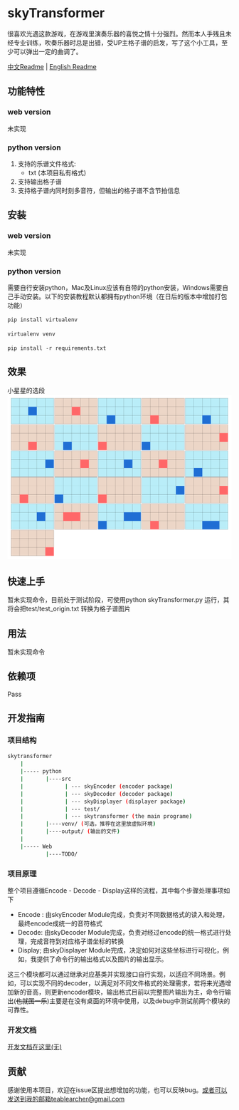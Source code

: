 # skyTransformer
很喜欢光遇这款游戏，在游戏里演奏乐器的喜悦之情十分强烈。然而本人手残且未经专业训练，吹奏乐器时总是出错，受UP主格子谱的启发，写了这个小工具，至少可以弹出一定的曲调了。

[中文Readme](#) | [English Readme](#)

## 功能特性

### web version
未实现

### python version
1. 支持的乐谱文件格式:
   * txt (本项目私有格式)
2. 支持输出格子谱
3. 支持格子谱内同时刻多音符，但输出的格子谱不含节拍信息


## 安装

### web version
未实现

### python version
需要自行安装python，Mac及Linux应该有自带的python安装，Windows需要自己手动安装。以下的安装教程默认都拥有python环境（在日后的版本中增加打包功能）
```
pip install virtualenv

virtualenv venv

pip install -r requirements.txt
```

## 效果
小星星的选段
![twinkle twinkle little star](https://github.com/Heersin/skyTransformer/blob/master/python/src/output/music.png)


## 快速上手
暂未实现命令，目前处于测试阶段，可使用python skyTransformer.py 运行，其将会把test/test_origin.txt 转换为格子谱图片

## 用法
暂未实现命令

## 依赖项
Pass

## 开发指南
### 项目结构
```sh
skytransformer
	|
	|----- python
	|		|----src
	|			  | --- skyEncoder (encoder package)
	|			  | --- skyDecoder (decoder package)
	|			  | --- skyDisplayer (displayer package)
	|			  | --- test/
	|          	  | --- skytransformer (the main programe)
	|		|----venv/ (可选，推荐在这里放虚拟环境)
	|		|----output/ (输出的文件)
	|
	|----- Web
			|----TODO/
```
### 项目原理
整个项目遵循Encode - Decode - Display这样的流程，其中每个步骤处理事项如下
* Encode : 由skyEncoder Module完成，负责对不同数据格式的读入和处理，最终encode成统一的音符格式
* Decode: 由skyDecoder Module完成，负责对经过encode的统一格式进行处理，完成音符到对应格子谱坐标的转换
* Display; 由skyDisplayer Module完成，决定如何对这些坐标进行可视化，例如，我提供了命令行的输出格式以及图片的输出显示。

这三个模块都可以通过继承对应基类并实现接口自行实现，以适应不同场景。例如，可以实现不同的decoder，以满足对不同文件格式的处理需求，若将来光遇增加新的音高，则更新encoder模块，输出格式目前以完整图片输出为主，命令行输出(<del>也就图一乐</del>)主要是在没有桌面的环境中使用，以及debug中测试前两个模块的可靠性。

### 开发文档
[开发文档在这里(无)](#)
## 贡献
感谢使用本项目，欢迎在issue区提出想增加的功能，也可以反映bug。或者可以发送到我的邮箱teablearcher@gmail.com
